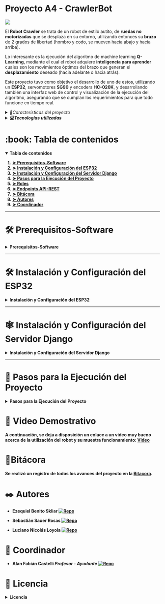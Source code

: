 <!-- Titulo del proyecto -->
# Proyecto A4 - CrawlerBot

<!-- Logo -->
<div>
  <img src="https://github.com/tpII/2024-A4-QLEARNING-ESP32/blob/master/img/crawler.jpg">
</div>

<!-- Descripción del proyecto -->
El **Robot Crawler** se trata de un robot de estilo autito, de **ruedas no motorizadas** que se desplaza en su entorno, utilizando entonces su **brazo** de 2 grados de libertad (hombro y codo, se mueven hacia abajo y hacia arriba). 

Lo interesante es la ejecución del algoritmo de machine learning **Q-Learning**, mediante el cual el robot adquiere **inteligencia para aprender** cuales son los movimientos óptimos del brazo que generan el **desplazamiento** deseado (hacia adelante o hacia atrás).

Este proyecto tuvo como objetivo el desarrollo de uno de estos, utilizando un **ESP32**, servomotores **SG90** y encoders **HC-020K**, y desarrollando también una interfaz web de control y visualización de la ejecución del algoritmo, asegurando que se cumplan los requerimientos para que todo funcione en tiempo real.

<details>
  <summary><i>🌠Características del proyecto</i></summary>
  <ol>
    <li><b>Aprendizaje automático<b></li>
    <p>Se puede decir que es la base del proyecto. Se implementa el algoritmo Q-Learning para que el robot aprenda y ajuste sus movimientos, basándose en la recompensa calculada a partir del desplazamiento medido por los encoders.</p>
    <li>Access Point <- Servidor Web</li>
    <p>El ESP32 actúa como punto de acceso (AP) para la conexión y control remoto del robot, a través de un servidor que debemos levantar estando conectados a la Wi-Fi que este genera.</p>
    <li>Desarrollo Modular</li>
    <p>El programa está diseñado de manera modular, con componentes separados por funcionalidad, facilitando el mantenimiento y la extensión del proyecto.</p>
    <li>Replicabilidad</li>
    <p>El proyecto está documentado lo suficiente como para permitir replicar el control de un robot similar utilizando el hardware indicado.</p>
    <li>Extensibilidad</li>
    <p>Es posible ampliar el sistema para añadir mejoras de rendimiento o nuevas funcionalidades.</p>
  </ol>
    <li>Base educativa</li>
    <p>El proyecto es ideal para aprender acerca de programación de microcontroladores, conexiones hardware y conceptos avanzados de aprendizaje por refuerzo y control de robots.</p> </ol>
</details>

<details> 
  <summary><i>💻Tecnologías utilizadas</i></summary>
  <ol> 
    <li>Aplicación web</li>
    <ul> 
      <li>Django: framework de desarrollo web en Python para la construcción del servidor web.</li>
      <li>HTML, CSS y JS: fundamentales para la interfaz de usuario, ofreciendo un control intuitivo y atractivo.</li>
    </ul> 
    <li>ESP32</li>
    <ul>
      <li>Programación en C: se utilizó para implementar el control de los servos, encoders y el algoritmo de Q-learning, utilizando Visual Studio Code con la extensión PlatformIO para la gestión del firmware.</li>
      <li>Servos: el control de los servos se realizó mediante el driver `ledc` para PWM, garantizando movimientos precisos y suaves.</li>
      <li>Encoders: los encoders miden el desplazamiento del robot, retroalimentando el algoritmo de Q-learning para ajustar sus decisiones y optimizar el movimiento.</li>
      <li>Q-Learning: algoritmo implementado en C para que el robot aprenda y optimice su desplazamiento en función de las recompensas calculadas a partir de los datos de los encoders.</li>
      <li>WiFi: el ESP32 actúa como punto de acceso (AP) para la conexión y control remoto del robot, utilizando la biblioteca `esp_wifi` para configurar la red inalámbrica y manejar las solicitudes de la aplicación web.</li>
    </ul>
    <li>PlatformIO</li>
    <ul>
      <li>Entorno de desarrollo utilizado en Visual Studio Code para programar y gestionar el firmware del ESP32.</li>
    </ul> 
  </ol>
</details>

<!-- Tabla de contenidos -->
<h1 id="table-of-contents">:book: Tabla de contenidos</h1>
<details open="open">
  <summary>Tabla de contenidos</summary>
  <ol>
    <li><a href="#prerequisites-software">➤ Prerequisitos-Software</a></li>
    <li><a href="#installation-esp32">➤ Instalación y Configuración del ESP32</a></li>
    <li><a href="#installation-django-server">➤ Instalación y Configuración del Servidor Django</a></li>
    <li><a href="#execution-steps">➤ Pasos para la Ejecución del Proyecto</a></li>
    <li><a href="#roles">➤ Roles</a></li>
    <li><a href="#endpoints">➤ Endpoints API-REST</a></li>
    <li><a href="#bitacora">➤ Bitácora</a></li>
    <li><a href="#authors">➤ Autores</a></li>
    <li><a href="#coordinador">➤ Coordinador</a></li>
  </ol>
</details>



---

<!-- Prerequisitos SOFTWARE -->
<h1 id="prerequisites-software">🛠️ Prerequisitos-Software</h1>
<details>
  <summary>Prerequisitos-Software</summary>
  <p>El proyecto requiere la instalación de los siguientes componentes de software:</p>
  <ul>
    <li>
      <b>Python 3.13:</b> Lenguaje de programación para ejecutar el servidor web basado en Django. 
      Descarga desde <a href="https://www.python.org/">https://www.python.org/</a>.
    </li>
    <li>
      <b>Django:</b> Framework de desarrollo web utilizado para la implementación del servidor.
    </li>
    <li>
      <b>Visual Studio Code:</b> Editor de código necesario para manejar tanto el código en C como el servidor web.
    </li>
    <li>
      <b>PlatformIO:</b> Extensión de Visual Studio Code utilizada para compilar y cargar el firmware en el ESP32.
    </li>
  </ul>
</details>

---

<!-- Prerequisitos ESP8266 -->
<h1 id="installation-esp32">🛠️ Instalación y Configuración del ESP32</h1>
<details>
  <summary>Instalación y Configuración del ESP32</summary>
  <ol>
    <li>Abre <b>Visual Studio Code</b> y navega a la carpeta del proyecto: <code>2024-A4-QLEARNING-ESP32</code>.</li>
    <li>Posiciónate en la carpeta <code>CRAWLER-Q-LEARNING</code> (donde se encuentra el código en C).</li>
    <li>Conecta el ESP32 a un puerto USB de la computadora.</li>
    <li>Desde el menú inferior de <b>PlatformIO</b>, presiona el botón de subida de programa para compilar y cargar el firmware al ESP32.</li>
  </ol>
  <p>Tras estos pasos, el ESP32 estará configurado y listo para ejecutar las instrucciones del proyecto.</p>
</details>

---

<!-- Prerequisitos APLICACION WEB -->
<h1 id="installation-django-server">🕸️ Instalación y Configuración del Servidor Django</h1>
<details>
  <summary>Instalación y Configuración del Servidor Django</summary>
  <ol>
    <li>Posiciónate en la carpeta <code>ServidorDjango</code> dentro del proyecto.</li>
    <li>Abre una nueva terminal en Visual Studio Code.</li>
    <li>Ejecuta el siguiente comando para iniciar el servidor web:</li>
    <pre><code>python manage.py runserver 0.0.0.0:8000</code></pre>
    <li>Accede al servidor desde tu navegador en: <a href="http://localhost:8000">http://localhost:8000</a>.</li>
    <li>Asegúrate de visualizar la interfaz web del servidor correctamente.</li>
  </ol>
  <p>El servidor estará ahora listo para interactuar con el ESP32.</p>
</details>

---

<!-- Pasos para la ejecución -->
<h1 id="execution-steps">🚀 Pasos para la Ejecución del Proyecto</h1>
<details>
  <summary>Pasos para la Ejecución del Proyecto</summary>
  <ol>
    <li>Conectar el ESP32 a la computadora y cargar el firmware según los pasos en la sección <a href="#installation-esp32">Instalación y Configuración del ESP32</a>.</li>
    <li>Iniciar el servidor web siguiendo las instrucciones de la sección <a href="#installation-django-server">Instalación y Configuración del Servidor Django</a>.</li>
    <li>Desde la computadora con el servidor iniciado, conéctate a la red Wi-Fi generada por el ESP32.</li>
    <li>Accede a <a href="http://localhost:8000">http://localhost:8000</a> en tu navegador.</li>
    <li>Presiona el botón <b>Start</b> en la interfaz web para iniciar el aprendizaje del robot.</li>
    <li>Presiona el botón <b>Stop</b> para detener el aprendizaje en cualquier momento.</li>
    <li>Presiona nuevamente <b>Start</b> para ejecutar los movimientos aprendidos.</li>
    <li>Presiona <b>Stop</b> para detener el robot al finalizar la ejecución.</li>
  </ol>
</details>


<!-- video explicativo-->
<h1 id="video">🎥 Video Demostrativo </h1>
<p>A continuación, se deja a disposición un enlace a un video muy bueno acerca de la utilización del robot y su muestra funcionamiento: <a href="https://drive.google.com/file/d/1lm1mgNGavn7JolaU8XNPaSUfvHQAbiKy/view?usp=drive_link">Video</a></p>

<h1 id="bitacora">📖Bitácora</h1>

<p>Se realizó un registro de todos los avances del proyecto en la <a href="https://github.com/tpII/2024-A4-QLEARNING-ESP32/wiki/Bitacora-A4-%E2%80%90-Crawler-Robot-con-ESP32)">Bitacora</a>.</p>

<h1 id="authors">✒️ Autores</h1>

* **Ezequiel Benito Skliar** [![Repo](https://badgen.net/badge/icon/Eskliar?icon=github&label)](https://github.com/Eskliar)

* **Sebastián Sauer Rosas** [![Repo](https://badgen.net/badge/icon/sauersebastian?icon=github&label)](https://github.com/sauersebastian)
  
*  **Luciano Nicolás Loyola** [![Repo](https://badgen.net/badge/icon/LucianoLoyola?icon=github&label)](https://github.com/LucianoLoyola)


<h1 id="coordinador">📌 Coordinador</h1>

* **Alan Fabián Castelli** *Profesor - Ayudante* [![Repo](https://badgen.net/badge/icon/aCastelli95?icon=github&label)](https://github.com/aCastelli95)


<!-- Licencia -->
<h1 id="license">📄 Licencia</h1>
<details>
  <summary>Licencia</summary>
  <p>Este proyecto está bajo la Licencia <b>GPL-3.0 license</b>.</p>
  <p>Mira el archivo <code>LICENSE</code> para más detalles.</p>
</details>
